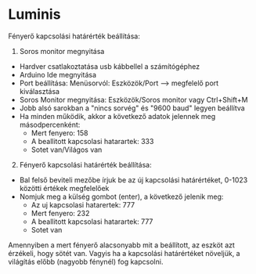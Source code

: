 # Luminis

Fényerő kapcsolási határérték beállítása:
1. Soros monitor megnyitása
  - Hardver csatlakoztatása usb kábbellel a számítógéphez
  - Arduino Ide megnyitása
  - Port beállítása: Menüsorvól: Eszközök/Port --> megfelelő port kiválasztása
  - Soros Monitor megnyitása: Eszközök/Soros monitor vagy Ctrl+Shift+M
  - Jobb alsó sarokban a "nincs sorvég" és "9600 baud" legyen beállítva
  - Ha minden működik, akkor a következő adatok jelennek meg másodpercenként:
    - Mert fenyero: 158
    - A beallitott kapcsolasi hatarartek: 333
    - Sotet van/Világos van
    
2. Fényerő kapcsolási határérték beállítása:
  - Bal felső beviteli mezőbe írjuk be az új kapcsolási határértéket, 0-1023 közötti értékek megfelelőek
  - Nomjuk meg a külség gombot (enter), a következő jelenik meg:
    - Az uj kapcsolasi hatarertek: 777
    - Mert fenyero: 232
    - A beallitott kapcsolasi hatarartek: 777
    - Sotet van

Amennyiben a mert fényerő alacsonyabb mit a beállított, az eszköt azt érzékeli, hogy sötét van. Vagyis ha a kapcsolási határértéket növeljük, a világítás előbb (nagyobb fénynél) fog kapcsolni.
    

    
